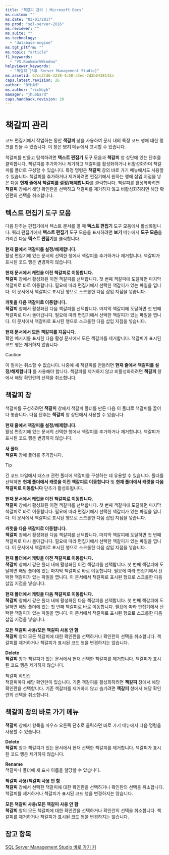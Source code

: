 ```yaml
---
title: "책갈피 관리 | Microsoft Docs"
ms.custom: ""
ms.date: "03/01/2017"
ms.prod: "sql-server-2016"
ms.reviewer: ""
ms.suite: ""
ms.technology: 
  - "database-engine"
ms.tgt_pltfrm: ""
ms.topic: "article"
f1_keywords: 
  - "VS.BookmarkWindow"
helpviewer_keywords: 
  - "책갈피 [SQL Server Management Studio]"
ms.assetid: 67cc3fd6-3238-4c58-a3ec-2d3b0438143a
caps.latest.revision: 26
author: "BYHAM"
ms.author: "rickbyh"
manager: "jhubbard"
caps.handback.revision: 26
---
```

# 책갈피 관리
  코드 편집기에서 작업하는 동안 **책갈피** 창을 사용하여 문서 내의 특정 코드 행에 대한 링크를 만들 수 있습니다. 이 창은 **보기** 메뉴에서 표시할 수 있습니다.  
  
 책갈피를 만들고 탐색하려면 **텍스트 편집기** 도구 모음과 **책갈피** 창 상단에 있는 단추를 클릭합니다. 책갈피를 추가하거나 제거하고 책갈피를 활성화하거나 비활성화하며 책갈피를 폴더로 구성할 수 있습니다. 특정 명령은 **책갈피** 창의 바로 가기 메뉴에서도 사용할 수 있습니다. 책갈피를 추가하거나 제거하려면 편집기에서 원하는 행에 삽입 지점을 넣은 다음 **현재 줄에서 책갈피를 설정/해제합니다**를 클릭합니다. 책갈피를 활성화하려면 **책갈피** 창에서 해당 확인란을 선택하고 책갈피를 제거하지 않고 비활성화하려면 해당 확인란의 선택을 취소합니다.  
  
## 텍스트 편집기 도구 모음  
 다음 단추는 편집기에서 텍스트 문서를 열 때 **텍스트 편집기** 도구 모음에서 활성화됩니다. 쿼리 편집기에서 **텍스트 편집기** 도구 모음을 표시하려면 **보기** 메뉴에서 **도구 모음**을 가리킨 다음 **텍스트 편집기**를 클릭합니다.  
  
 **현재 줄에서 책갈피를 설정/해제합니다.**  
 활성 편집기에 있는 문서의 선택한 행에서 책갈피를 추가하거나 제거합니다. 책갈피가 표시된 코드 행은 변경하지 않습니다.  
  
 **현재 문서에서 캐럿을 이전 책갈피로 이동합니다.**  
 **책갈피** 창에서 활성화된 이전 책갈피를 선택합니다. 첫 번째 책갈피에 도달하면 마지막 책갈피로 바로 이동합니다. 필요에 따라 편집기에서 선택한 책갈피가 있는 파일을 엽니다. 이 문서에서 책갈피로 표시된 행으로 스크롤한 다음 삽입 지점을 넣습니다.  
  
 **캐럿을 다음 책갈피로 이동합니다.**  
 **책갈피** 창에서 활성화된 다음 책갈피를 선택합니다. 마지막 책갈피에 도달하면 첫 번째 책갈피로 다시 돌아갑니다. 필요에 따라 편집기에서 선택한 책갈피가 있는 파일을 엽니다. 이 문서에서 책갈피로 표시된 행으로 스크롤한 다음 삽입 지점을 넣습니다.  
  
 **현재 문서에서 모든 책갈피를 지웁니다.**  
 확인 메시지를 표시한 다음 활성 문서에서 모든 책갈피를 제거합니다. 책갈피가 표시된 코드 행은 제거하지 않습니다.  
  
> [!CAUTION]  
>  이 절차는 취소할 수 없습니다. 나중에 새 책갈피를 만들려면 **현재 줄에서 책갈피를 설정/해제합니다** 를 사용해야 합니다. 책갈피를 제거하지 않고 비활성화하려면 **책갈피** 창에서 해당 확인란의 선택을 취소합니다.  
  
## 책갈피 창  
 책갈피를 구성하려면 **책갈피** 창에서 책갈피 폴더를 만든 다음 이 폴더로 책갈피를 끌어다 놓습니다. 다음 단추는 **책갈피** 창 상단에서 사용할 수 있습니다.  
  
 **현재 줄에서 책갈피를 설정/해제합니다.**  
 활성 편집기에 있는 문서의 선택한 행에서 책갈피를 추가하거나 제거합니다. 책갈피가 표시된 코드 행은 변경하지 않습니다.  
  
 **새 폴더**  
 **책갈피** 창에 폴더를 추가합니다.  
  
> [!TIP]  
>  긴 코드 파일에서 태스크 관련 폴더에 책갈피를 구성하는 데 유용할 수 있습니다. 폴더를 선택하면 **현재 폴더에서 캐럿을 이전 책갈피로 이동합니다** 및 **현재 폴더에서 캐럿을 다음 책갈피로 이동합니다** 단추가 활성화됩니다.  
  
 **현재 문서에서 캐럿을 이전 책갈피로 이동합니다.**  
 **책갈피** 창에서 활성화된 이전 책갈피를 선택합니다. 첫 번째 책갈피에 도달하면 마지막 책갈피로 바로 이동합니다. 필요에 따라 편집기에서 선택한 책갈피가 있는 파일을 엽니다. 이 문서에서 책갈피로 표시된 행으로 스크롤한 다음 삽입 지점을 넣습니다.  
  
 **캐럿을 다음 책갈피로 이동합니다.**  
 **책갈피** 창에서 활성화된 다음 책갈피를 선택합니다. 마지막 책갈피에 도달하면 첫 번째 책갈피로 다시 돌아갑니다. 필요에 따라 편집기에서 선택한 책갈피가 있는 파일을 엽니다. 이 문서에서 책갈피로 표시된 행으로 스크롤한 다음 삽입 지점을 넣습니다.  
  
 **현재 폴더에서 캐럿을 이전 책갈피로 이동합니다.**  
 **책갈피** 창에서 같은 폴더 내에 활성화된 이전 책갈피를 선택합니다. 첫 번째 책갈피에 도달하면 해당 폴더에 있는 마지막 책갈피로 바로 이동합니다. 필요에 따라 편집기에서 선택한 책갈피가 있는 파일을 엽니다. 이 문서에서 책갈피로 표시된 행으로 스크롤한 다음 삽입 지점을 넣습니다.  
  
 **현재 폴더에서 캐럿을 다음 책갈피로 이동합니다.**  
 **책갈피** 창에서 같은 폴더 내에 활성화된 다음 책갈피를 선택합니다. 첫 번째 책갈피에 도달하면 해당 폴더에 있는 첫 번째 책갈피로 바로 이동합니다. 필요에 따라 편집기에서 선택한 책갈피가 있는 파일을 엽니다. 이 문서에서 책갈피로 표시된 행으로 스크롤한 다음 삽입 지점을 넣습니다.  
  
 **모든 책갈피 사용/모든 책갈피 사용 안 함**  
 **책갈피** 창의 모든 책갈피에 대한 확인란을 선택하거나 확인란의 선택을 취소합니다. 책갈피를 제거하거나 책갈피가 표시된 코드 행을 변경하지는 않습니다.  
  
 **Delete**  
 **책갈피** 창과 책갈피가 있는 문서에서 현재 선택한 책갈피를 제거합니다. 책갈피가 표시된 코드 행은 제거하지 않습니다.  
  
 책갈피 확인란  
 책갈피마다 해당 확인란이 있습니다. 기존 책갈피를 활성화하려면 **책갈피** 창에서 해당 확인란을 선택합니다. 기존 책갈피를 제거하지 않고 숨기려면 **책갈피** 창에서 해당 확인란의 선택을 취소합니다.  
  
## 책갈피 창의 바로 가기 메뉴  
 **책갈피** 창에서 항목을 마우스 오른쪽 단추로 클릭하면 바로 가기 메뉴에서 다음 명령을 사용할 수 있습니다.  
  
 **Delete**  
 **책갈피** 창과 책갈피가 있는 문서에서 현재 선택한 책갈피를 제거합니다. 책갈피가 표시된 코드 행은 제거하지 않습니다.  
  
 **Rename**  
 책갈피나 폴더에 새 표시 이름을 할당할 수 있습니다.  
  
 **책갈피 사용/책갈피 사용 안 함**  
 **책갈피** 창에서 선택한 책갈피에 대한 확인란을 선택하거나 확인란의 선택을 취소합니다. 책갈피를 제거하거나 책갈피가 표시된 코드 행을 변경하지는 않습니다.  
  
 **모든 책갈피 사용/모든 책갈피 사용 안 함**  
 **책갈피** 창의 모든 책갈피에 대한 확인란을 선택하거나 확인란의 선택을 취소합니다. 책갈피를 제거하거나 책갈피가 표시된 코드 행을 변경하지는 않습니다.  
  
## 참고 항목  
 [SQL Server Management Studio 바로 가기 키](../../tools/sql-server-management-studio/sql-server-management-studio-keyboard-shortcuts.md)  
  
  
